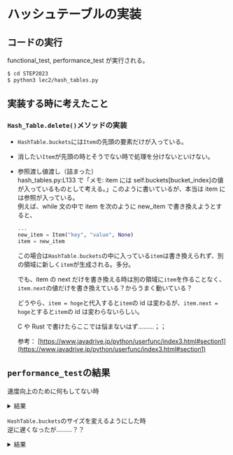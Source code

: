# ハッシュテーブルの実装

## コードの実行

functional_test, performance_test が実行される。

```bash
$ cd STEP2023
$ python3 lec2/hash_tables.py
```

## 実装する時に考えたこと

### `Hash_Table.delete()`メソッドの実装

- `HashTable.buckets`には`Item`の先頭の要素だけが入っている。
- 消したい`Item`が先頭の時とそうでない時で処理を分けないといけない。

- 参照渡し値渡し（詰まった）  
  hash_tables.py:L133 で「メモ: item には self.buckets[bucket_index]の値が入っているものとして考える。」このように書いているが、本当は item には参照が入っている。  
  例えば、while 文の中で item を次のように new_item で書き換えようとすると、

  ```python
  ...
  new_item = Item("key", "value", None)
  item = new_item
  ```

  この場合は`HashTable.buckets`の中に入っている`item`は書き換えられず、別の領域に新しく`item`が生成される。多分。

  でも、item の next だけを書き換える時は別の領域に`item`を作ることなく、`item.next`の値だけを書き換えている？からうまく動いている？

  どうやら、`item = hoge`と代入すると`item`の id は変わるが、`item.next = hoge`とすると`item`の id は変わらないらしい。

  C や Rust で書けたらここでは悩まないはず………；；

  参考： [https://www.javadrive.jp/python/userfunc/index3.html#section1](https://www.javadrive.jp/python/userfunc/index3.html#section1)

## `performance_test`の結果

速度向上のために何もしてない時

<details>
<summary>結果</summary>

```plaintext
0 0.660312
1 1.095681
2 1.860802
3 2.435335
4 2.555958
5 3.276788
6 4.741652
7 5.478837
8 5.912355
9 6.473634
10 8.073731
11 8.562101
12 10.462486
13 10.963499
14 10.591143
15 11.758178
16 12.265143
17 14.718922
18 14.366009
19 16.448385
20 16.213876
21 17.160734
22 17.496969
23 19.433719
24 19.718676
25 20.826736
26 20.793536
27 23.289840
28 24.698754
29 23.879254
30 25.356521
31 27.880226
32 27.427562
33 29.225758
34 29.759982
35 29.586485
```

</details>

`HashTable.buckets`のサイズを変えるようにした時  
逆に遅くなったが………？？

<details>
<summary>結果</summary>
0 1.574800
1 2.920624
2 3.277485
3 5.196481
4 8.880142
5 1.988053
6 15.133866
7 2.756293
8 27.428764
9 3.131195
10 3.782188
11 49.801697
12 4.942622
13 6.474186
14 7.205083
15 7.929710
16 77.086919
17 7.354232
18 8.338592
19 9.283118
20 10.203802
21 13.038966
22 12.576525
23 127.356637
24 11.320420
25 12.338452
26 13.416994
27 13.978654
28 18.021652
29 16.503718
30 17.598146
31 19.312600
32 230.027086
33 14.765075
34 16.269958
35 17.153248
36 18.833983
37 20.147837
38 21.301383
39 21.458964
40 23.014750
41 24.059343
42 23.638033
43 24.302826
44 25.098593
</details>
